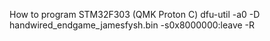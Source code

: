 How to program STM32F303 (QMK Proton C)
dfu-util -a0 -D handwired_endgame_jamesfysh.bin -s0x8000000:leave -R
